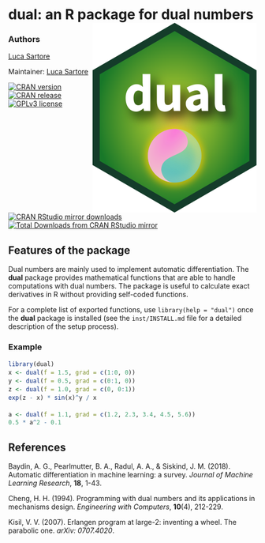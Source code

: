 # dual: an R package for dual numbers <img src="man/figures/logo.svg" align="right" alt="dual logo" />

### Authors
[Luca Sartore](mailto://drwolf85@gmail.com)

Maintainer: [Luca Sartore](mailto://drwolf85@gmail.com)

[![CRAN version](https://www.r-pkg.org/badges/version/dual)](https://cran.r-project.org/package=dual)
[![CRAN release](https://www.r-pkg.org/badges/ago/dual)](https://cran.r-project.org/package=dual)
[![GPLv3 license](https://img.shields.io/badge/License-GPLv3-yellow.svg)](http://perso.crans.org/besson/LICENSE.html)
[![CRAN RStudio mirror downloads](https://cranlogs.r-pkg.org/badges/dual)](https://www.r-pkg.org/pkg/dual)
[![Total Downloads from CRAN RStudio mirror](https://cranlogs.r-pkg.org/badges/grand-total/dual?color=orange)](https://CRAN.R-project.org/package=dual)

## Features of the package
Dual numbers are mainly used to implement automatic differentiation. The **dual** package provides mathematical functions that are able to handle computations with dual numbers. The package is useful to calculate exact derivatives in R without providing self-coded functions.

For a complete list of exported functions, use `library(help = "dual")` once the **dual** package is installed (see the `inst/INSTALL.md` file for a detailed description of the setup process).

### Example
```R
library(dual)
x <- dual(f = 1.5, grad = c(1:0, 0))
y <- dual(f = 0.5, grad = c(0:1, 0))
z <- dual(f = 1.0, grad = c(0, 0:1))
exp(z - x) * sin(x)^y / x

a <- dual(f = 1.1, grad = c(1.2, 2.3, 3.4, 4.5, 5.6))
0.5 * a^2 - 0.1
```

## References

Baydin, A. G., Pearlmutter, B. A., Radul, A. A., & Siskind, J. M. (2018). Automatic differentiation in machine learning: a survey. *Journal of Machine Learning Research*, **18**, 1-43.

Cheng, H. H. (1994). Programming with dual numbers and its applications in mechanisms design. *Engineering with Computers*, **10**(4), 212-229.

Kisil, V. V. (2007). Erlangen program at large-2: inventing a wheel. The parabolic one. *arXiv: 0707.4020*.

